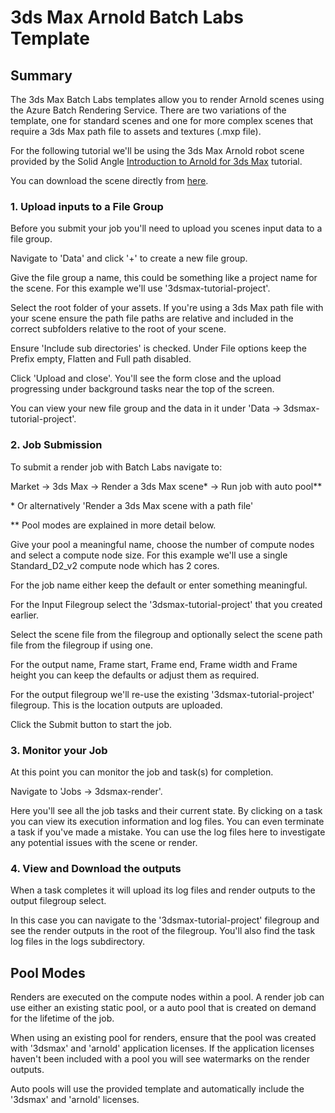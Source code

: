 
# 3ds Max Arnold Batch Labs Template

## Summary

The 3ds Max Batch Labs templates allow you to render Arnold scenes using the Azure Batch Rendering Service.  There are two variations of the template, one for standard scenes and one for more complex scenes that require a 3ds Max path file to assets and textures (.mxp file).

For the following tutorial we'll be using the 3ds Max Arnold robot scene provided by the Solid Angle [Introduction to Arnold for 3ds Max](https://support.solidangle.com/display/A5AF3DSUG/Introduction+to+Arnold+for+3ds+Max) tutorial.

You can download the scene directly from [here](https://support.solidangle.com/download/attachments/40665256/Introduction-to-Arnold_robot_start.zip?version=1&modificationDate=1490281882000&api=v2).


### 1. Upload inputs to a File Group

Before you submit your job you'll need to upload you scenes input data to a file group.  

Navigate to 'Data' and click '+' to create a new file group.

Give the file group a name, this could be something like a project name for the scene.  For this example we'll use '3dsmax-tutorial-project'.

Select the root folder of your assets.  If you're using a 3ds Max path file with your scene ensure the path file paths are relative and included in the correct subfolders relative to the root of your scene.

Ensure 'Include sub directories' is checked.  Under File options keep the Prefix empty, Flatten and Full path disabled.

Click 'Upload and close'.  You'll see the form close and the upload progressing under background tasks near the top of the screen.

You can view your new file group and the data in it under 'Data -> 3dsmax-tutorial-project'.


### 2. Job Submission

To submit a render job with Batch Labs navigate to:

Market -> 3ds Max -> Render a 3ds Max scene* -> Run job with auto pool**

\* Or alternatively 'Render a 3ds Max scene with a path file'

\*\* Pool modes are explained in more detail below.

Give your pool a meaningful name, choose the number of compute nodes and select a compute node size.  For this example we'll use a single Standard_D2_v2 compute node which has 2 cores.

For the job name either keep the default or enter something meaningful.

For the Input Filegroup select the '3dsmax-tutorial-project' that you created earlier.

Select the scene file from the filegroup and optionally select the scene path file from the filegroup if using one.

For the output name, Frame start, Frame end, Frame width and Frame height you can keep the defaults or adjust them as required.

For the output filegroup we'll re-use the existing '3dsmax-tutorial-project' filegroup.  This is the location outputs are uploaded.

Click the Submit button to start the job.

### 3. Monitor your Job

At this point you can monitor the job and task(s) for completion.

Navigate to 'Jobs -> 3dsmax-render'.

Here you'll see all the job tasks and their current state.  By clicking on a task you can view its execution information and log files.  You can even terminate a task if you've made a mistake.  You can use the log files here to investigate any potential issues with the scene or render.


### 4. View and Download the outputs

When a task completes it will upload its log files and render outputs to the output filegroup select.

In this case you can navigate to the '3dsmax-tutorial-project' filegroup and see the render outputs in the root of the filegroup.  You'll also find the task log files in the logs subdirectory.


## Pool Modes

Renders are executed on the compute nodes within a pool.  A render job can use either an existing static pool, or a auto pool that is created on demand for the lifetime of the job.

When using an existing pool for renders, ensure that the pool was created with '3dsmax' and 'arnold' application licenses.  If the application licenses haven't been included with a pool you will see watermarks on the render outputs.

Auto pools will use the provided template and automatically include the '3dsmax' and 'arnold' licenses.
